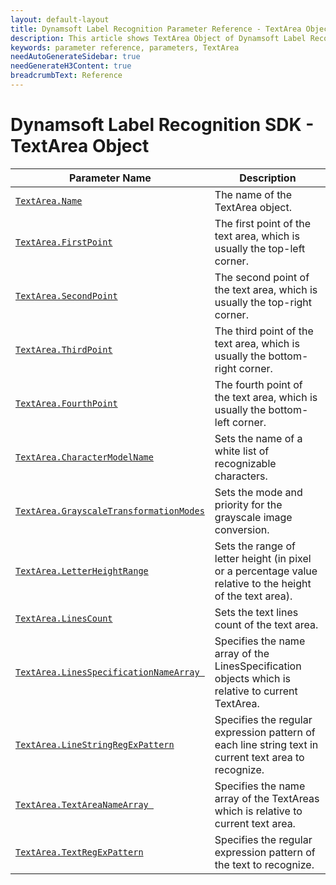 ```yaml
---
layout: default-layout
title: Dynamsoft Label Recognition Parameter Reference - TextArea Object
description: This article shows TextArea Object of Dynamsoft Label Recognition.
keywords: parameter reference, parameters, TextArea
needAutoGenerateSidebar: true
needGenerateH3Content: true
breadcrumbText: Reference
---
```



# Dynamsoft Label Recognition SDK - TextArea Object

 | Parameter Name | Description |
 | -------------- | ----------- | 
 | [`TextArea.Name`](parameter-control.md#name) | The name of the TextArea object. |
 | [`TextArea.FirstPoint`](parameter-control.md#firstpoint) | The first point of the text area, which is usually the top-left corner. |
 | [`TextArea.SecondPoint`](parameter-control.md#secondpoint) | The second point of the text area, which is usually the top-right corner. |
 | [`TextArea.ThirdPoint`](parameter-control.md#thirdpoint) | The third point of the text area, which is usually the bottom-right corner. |
 | [`TextArea.FourthPoint`](parameter-control.md#fourthpoint) | The fourth point of the text area, which is usually the bottom-left  corner. |
 | [`TextArea.CharacterModelName`](parameter-control.md#charactermodelname) | Sets the name of a white list of recognizable characters. |
 | [`TextArea.GrayscaleTransformationModes`](parameter-control.md#grayscaletransformationmodes) | Sets the mode and priority for the grayscale image conversion. |
 | [`TextArea.LetterHeightRange`](parameter-control.md#letterheightrange) | Sets the range of letter height (in pixel or a percentage value relative to the height of the text area). |
 | [`TextArea.LinesCount`](parameter-control.md#linescount) | Sets the text lines count of the text area. |
 | [`TextArea.LinesSpecificationNameArray `](parameter-control.md#linesspecificationnamearray ) | Specifies the name array of the LinesSpecification objects which is relative to current TextArea. |
 | [`TextArea.LineStringRegExPattern`](parameter-control.md#linestringregexpattern) | Specifies the regular expression pattern of each line string text in current text area to recognize. |
 | [`TextArea.TextAreaNameArray `](parameter-control.md#textareanamearray ) | Specifies the name array of the TextAreas which is relative to current text area. |
 | [`TextArea.TextRegExPattern`](parameter-control.md#textregexpattern) | Specifies the regular expression pattern of the text to recognize. |


